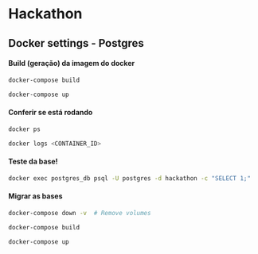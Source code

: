 # Hackathon

## Docker settings - Postgres

#### Build (geração) da imagem do docker

````bash
docker-compose build
````

````bash
docker-compose up
````

#### Conferir se está rodando

```` bash
docker ps
````

```` bash
docker logs <CONTAINER_ID>
````

#### Teste da base!

```` bash
docker exec postgres_db psql -U postgres -d hackathon -c "SELECT 1;"
````

#### Migrar as bases

```` bash
docker-compose down -v  # Remove volumes
````

```` bash
docker-compose build
````

```` bash
docker-compose up
````
